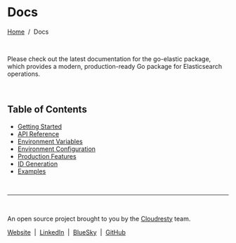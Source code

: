 # Docs

[Home](../README.md) &nbsp;/&nbsp; Docs

&nbsp;

Please check out the latest documentation for the go-elastic package, which
provides a modern, production-ready Go package for Elasticsearch operations.

&nbsp;

## Table of Contents

- [Getting Started](getting-started.md)
- [API Reference](api-reference.md)
- [Environment Variables](environment-variables.md)
- [Environment Configuration](environment-configuration.md)
- [Production Features](production-features.md)
- [ID Generation](id-generation.md)
- [Examples](examples.md)

&nbsp;

---

&nbsp;

An open source project brought to you by the [Cloudresty](https://cloudresty.com/) team.

[Website](https://cloudresty.com/) &nbsp;|&nbsp; [LinkedIn](https://www.linkedin.com/company/cloudresty) &nbsp;|&nbsp; [BlueSky](https://bsky.app/profile/cloudresty.com) &nbsp;|&nbsp; [GitHub](https://github.com/cloudresty)

&nbsp;
